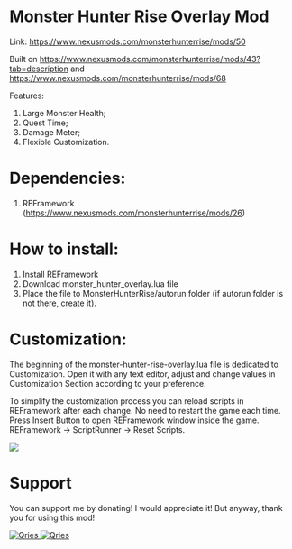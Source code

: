 # Monster Hunter Rise Overlay Mod
Link: https://www.nexusmods.com/monsterhunterrise/mods/50

Built on https://www.nexusmods.com/monsterhunterrise/mods/43?tab=description and https://www.nexusmods.com/monsterhunterrise/mods/68

Features:
1) Large Monster Health;
2) Quest Time;
3) Damage Meter;
4) Flexible Customization.

# Dependencies:
1) REFramework (https://www.nexusmods.com/monsterhunterrise/mods/26)

# How to install:
1) Install REFramework
2) Download monster_hunter_overlay.lua file
3) Place the file to MonsterHunterRise/autorun folder (if autorun folder is not there, create it).

# Customization:
The beginning of the monster-hunter-rise-overlay.lua file is dedicated to Customization. Open it with any text editor, adjust and change values in Customization Section according to your preference.

To simplify the customization process you can reload scripts in REFramework after each change. No need to restart the game each time. Press Insert Button to open REFramework window inside the game.
REFramework -> ScriptRunner -> Reset Scripts.

<img src="https://i.imgur.com/zgPlLqY.png" />

# Support

You can support me by donating! I would appreciate it! But anyway, thank you for using this mod!

 <a href="https://streamelements.com/greencomfytea/tip">
  <img alt="Qries" src="https://panels-images.twitch.tv/panel-48897356-image-c6155d48-b689-4240-875c-f3141355cb56">
</a>
<a href="https://ko-fi.com/greencomfytea">
  <img alt="Qries" src="https://panels-images.twitch.tv/panel-48897356-image-c2fcf835-87e4-408e-81e8-790789c7acbc">
</a>


